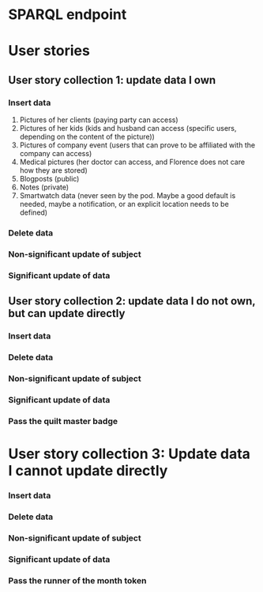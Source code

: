 # SPARQL endpoint


# User stories
## User story collection 1: update data I own
### Insert data

1. Pictures of her clients (paying party can access)
2. Pictures of her kids (kids and husband can access (specific users, depending on the content of the picture))
3. Pictures of company event (users that can prove to be affiliated with the company can access)
4. Medical pictures (her doctor can access, and Florence does not care how they are stored)
5. Blogposts (public)
6. Notes (private)
7. Smartwatch data
   (never seen by the pod.
   Maybe a good default is needed, maybe a notification, or an explicit location needs to be defined)

### Delete data

### Non-significant update of subject

### Significant update of data



## User story collection 2: update data I do not own, but can update directly
### Insert data


### Delete data


### Non-significant update of subject


### Significant update of data


### Pass the quilt master badge


# User story collection 3: Update data I cannot update directly
### Insert data


### Delete data


### Non-significant update of subject


### Significant update of data


### Pass the runner of the month token

